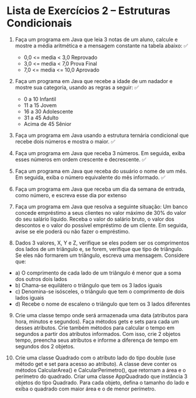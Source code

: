 # Lista de Exercícios 2 – Estruturas Condicionais

1. Faça um programa em Java que leia 3 notas de um aluno, calcule e mostre a
média aritmética e a mensagem constante na tabela abaixo: ✅
    - 0,0 <= media < 3,0 Reprovado
    - 3,0 <= media < 7,0 Prova Final
    - 7,0 <= media <= 10,0 Aprovado

2. Faça um programa em Java que recebe a idade de um nadador e mostre sua
categoria, usando as regras a seguir: ✅

    - 0 a 10 Infantil
    - 11 a 15 Jovem
    - 16 a 30 Adolescente
    - 31 a 45 Adulto
    - Acima de 45 Sênior

3. Faça um programa em Java usando a estrutura ternária condicional que recebe
dois números e mostra o maior. ✅

4. Faça um programa em Java que receba 3 números. Em seguida, exiba esses
números em ordem crescente e decrescente. ✅

5. Faça um programa em Java que receba do usuário o nome de um mês. Em
seguida, exiba o número equivalente do mês informado. ✅

6. Faça um programa em Java que receba um dia da semana de entrada, como
número, e escreva esse dia por extenso

7. Faça um programa em Java que resolva a seguinte situação: Um banco concede
empréstimo a seus clientes no valor máximo de 30% do valor do seu salário
líquido. Receba o valor do salário bruto, o valor dos descontos e o valor do possível
empréstimo de um cliente. Em seguida, avise se ele poderá ou não fazer o
empréstimo.


8. Dados 3 valores, X, Y e Z, verifique se eles podem ser os comprimentos dos lados
de um triângulo e, se forem, verifique que tipo de triângulo. Se eles não formarem
um triângulo, escreva uma mensagem. Considere que:

- a) O comprimento de cada lado de um triângulo é menor que a soma dos outros
dois lados
- b) Chama-se equilátero o triângulo que tem os 3 lados iguais
- c) Denomina-se isósceles, o triângulo que tem o comprimento de dois lados iguais
- d) Recebe o nome de escaleno o triângulo que tem os 3 lados diferentes

9. Crie uma classe tempo onde será armazenada uma data (atributos para hora,
minutos e segundos). Faça métodos gets e sets para cada um desses atributos.
Crie também métodos para calcular o tempo em segundos a partir dos atributos
informados. Com isso, crie 2 objetos tempo, preencha seus atributos e informe a
diferença de tempo em segundos dos 2 objetos.

10. Crie uma classe Quadrado com o atributo lado do tipo double (use método get e
set para acesso ao atributo). A classe deve conter os métodos CalcularArea() e
CalcularPerimetro(), que retornam a área e o perímetro do quadrado. Criar uma
classe AppQuadrado que instância 3 objetos do tipo Quadrado. Para cada objeto,
defina o tamanho do lado e exiba o quadrado com maior área e o de menor
perímetro.